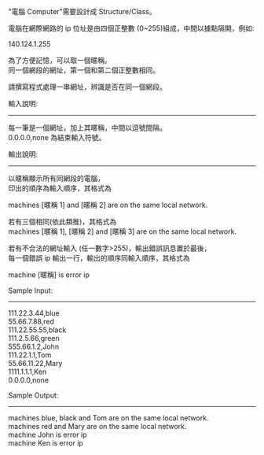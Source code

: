 "電腦 Computer"需要設計成 Structure/Class。  

電腦在網際網路的 ip 位址是由四個正整數 (0~255)組成，中間以據點隔開，例如:  

140.124.1.255 

為了方便記憶，可以取一個暱稱。  
同一個網段的網址，第一個和第二個正整數相同。 

請撰寫程式處理一串網址，辨識是否在同一個網段。 

輸入說明: 

------------- 
每一筆是一個網址，加上其暱稱，中間以逗號間隔。  
0.0.0.0,none 為結束輸入符號。  

輸出說明: 

---------- 
以暱稱顯示所有同網段的電腦，  
印出的順序為輸入順序，其格式為  

machines [暱稱 1] and [暱稱 2] are on the same local network. 

若有三個相同(依此類推)，其格式為  
machines [暱稱 1], [暱稱 2] and [暱稱 3] are on the same local network. 

若有不合法的網址輸入 (任一數字>255)，輸出錯誤訊息置於最後，  
每一個錯誤 ip 輸出一行，輸出的順序同輸入順序，其格式為 

machine [暱稱] is error ip 

Sample Input: 

------------------------ 
111.22.3.44,blue  
55.66.7.88,red  
111.22.55.55,black  
111.2.5.66,green  
555.66.1.2,John  
111.22.1.1,Tom  
55.66.11.22,Mary  
1111.1.1.1,Ken  
0.0.0.0,none 

Sample Output: 

--------------------- 
machines blue, black and Tom are on the same local network.  
machines red and Mary are on the same local network.  
machine John is error ip  
machine Ken is error ip 

